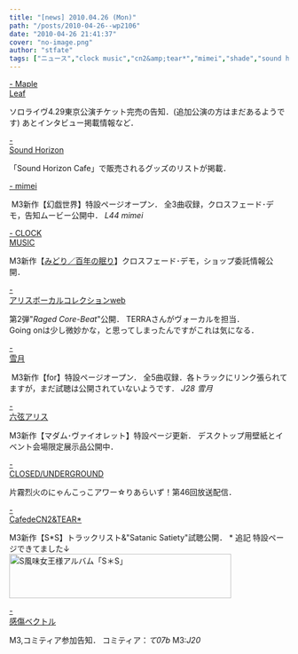```yaml
---
title: "[news] 2010.04.26 (Mon)"
path: "/posts/2010-04-26--wp2106"
date: "2010-04-26 21:41:37"
cover: "no-image.png"
author: "stfate"
tags: ["ニュース","clock music","cn2&amp;tear*","mimei","shade","sound horizon","六弦アリス","感傷ベクトル","片霧烈火","雪月","霜月はるか"]
---
```


<style type="text/css">
<!--
p {white-space: pre-wrap};
-->
</style>

<a  href="http://shimotsukin.com/" target="_blank">- Maple Leaf</a>
<div >ソロライヴ4.29東京公演チケット完売の告知．(追加公演の方はまだあるようです)
あとインタビュー掲載情報など．</div>

<a  href="http://www.soundhorizon.com/information/index.html#100426" target="_blank">- Sound Horizon</a>
<div >「Sound Horizon Cafe」で販売されるグッズのリストが掲載．</div>

<a  href="http://totsu-kuni.net/" target="_blank">- mimei</a>
<div ><a href="http://totsu-kuni.net/" target="_blank"><img src="http://stfate.net/wp-content/uploads/2010/04/mimei_gengi1.jpg" alt="" /></a>
M3新作【幻戯世界】特設ページオープン．
全3曲収録，クロスフェード･デモ，告知ムービー公開中．
<em>L44 mimei</em></div>

<a  href="http://clock-music.net/" target="_blank">- CLOCK MUSIC</a>
<div >M3新作【<a href="http://clock-music.net/midori/" target="_blank">みどり／百年の眠り</a>】クロスフェード･デモ，ショップ委託情報公開．</div>

<a  href="http://www2.alicesoft.com/alivo/index.html" target="_blank">- アリスボーカルコレクションweb</a>
<div >第2弾"<em>Raged Core-Beat</em>"公開．
TERRAさんがヴォーカルを担当．
<div >Going onは少し微妙かな，と思ってしまったんですがこれは気になる．</div></div>

<a  href="http://aonokioku.sakura.ne.jp/setsugetsu/" target="_blank">- 雪月</a>
<div ><a href="http://aonokioku.sakura.ne.jp/for/" target="_blank"><img src="http://aonokioku.sakura.ne.jp/for/bana.png" alt="" /></a>
M3新作【for】特設ページオープン．
全5曲収録．各トラックにリンク張られてますが，まだ試聴は公開されていないようです．
<em>J28 雪月</em></div>

<a  href="http://www.rokugen.net/" target="_blank">- 六弦アリス</a>
<div >M3新作【マダム･ヴァイオレット】特設ページ更新．
デスクトップ用壁紙とイベント会場限定展示品公開中．</div>

<a  href="http://www.nyanhour.com/" target="_blank">- CLOSED/UNDERGROUND</a>
<div >片霧烈火のにゃんこっこアワー☆りあらいず！第46回放送配信．</div>

<a  href="http://mure.sakura.ne.jp/cn2/ohanamibanzai.htm" target="_blank">- CafedeCN2&TEAR*</a>
<div >M3新作【S*S】トラックリスト&"Satanic Satiety"試聴公開．
* 追記
特設ページできてました↓
<a href="http://mure.sakura.ne.jp/ss/" target="_blank"><img border="0" src="http://mure.sakura.ne.jp/ss/bbanner.jpg" width="400" height="80" alt="S風味女王様アルバム「S＊S」"></a></div>

<a  href="http://www.sen-vec.com/" target="_blank">- 感傷ベクトル</a>
<div >M3,コミティア参加告知．
コミティア：<em>て07b</em> M3:<em>J20</em></div>
